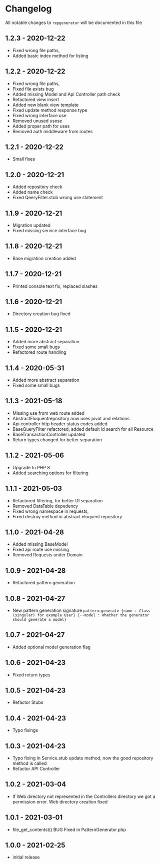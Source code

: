 # Changelog

All notable changes to `repgenerator` will be documented in this file

## 1.2.3 - 2020-12-22
- Fixed wrong file paths,
- Added basic index method for listing

## 1.2.2 - 2020-12-22
- Fixed wrong file paths,
- Fixed file exists bug
- Added missing Model and Api Controller path check
- Refactored view insert
- Added new blank view template
- Fixed update method response type
- Fixed wrong interface use
- Removed unused usese
- Added proper path for uses
- Removed auth middleware from routes

## 1.2.1 - 2020-12-22
- Small fixes 

## 1.2.0 - 2020-12-21
- Added repository check
- Added name check
- Fixed QeeryFilter.stub wrong use statement

## 1.1.9 - 2020-12-21
- Migration updated
- Fixed missing service interface bug

## 1.1.8 - 2020-12-21
- Base migration creation added

## 1.1.7 - 2020-12-21
- Printed console text fix, replaced slashes

## 1.1.6 - 2020-12-21
- Directory creation bug fixed

## 1.1.5 - 2020-12-21
- Added more abstract separation
- Fixed some small bugs
- Refactored route handling

## 1.1.4 - 2020-05-31
- Added more abstract separation
- Fixed some small bugs

## 1.1.3 - 2021-05-18
- Missing use from web route added
- AbstractEloquentrepository now uses pivot and relations
- Api controller http header status codes added
- BaseQueryFilter refactored, added default id search for all Resource
- BaseTransactionController updated
- Return types changed for better separation

## 1.1.2 - 2021-05-06
- Upgrade to PHP 8
- Added searching options for filtering

## 1.1.1 - 2021-05-03

- Refactored filtering, for better DI separation
- Removed DataTable depedency
- Fixed wrong namespace in requests, 
- Fixed destroy method in abstract eloquent repository

## 1.1.0 - 2021-04-28

- Added missing BaseModel
- Fixed api route use missing
- Removed Requests under Domain

## 1.0.9 - 2021-04-28

- Refactored pattern generation

## 1.0.8 - 2021-04-27

- New pattern generation signature `pattern:generate
  {name : Class (singular) for example User}
  {--model : Whether the generator should generate a model}`

## 1.0.7 - 2021-04-27

- Added optional model generation flag

## 1.0.6 - 2021-04-23

- Fixed return types

## 1.0.5 - 2021-04-23

- Refactor Stubs

## 1.0.4 - 2021-04-23

- Typo fixings

## 1.0.3 - 2021-04-23

- Typo fixing in Service.stub update method, now the good repository method is called
- Refactor API Controller

## 1.0.2 - 2021-03-04

- If Web directory not represented in the Controllers directory we got a permission error. Web directory creation fixed

## 1.0.1 - 2021-03-01

- file_get_contentst() BUG Fixed in PatternGenerator.php

## 1.0.0 - 2021-02-25

- initial release
